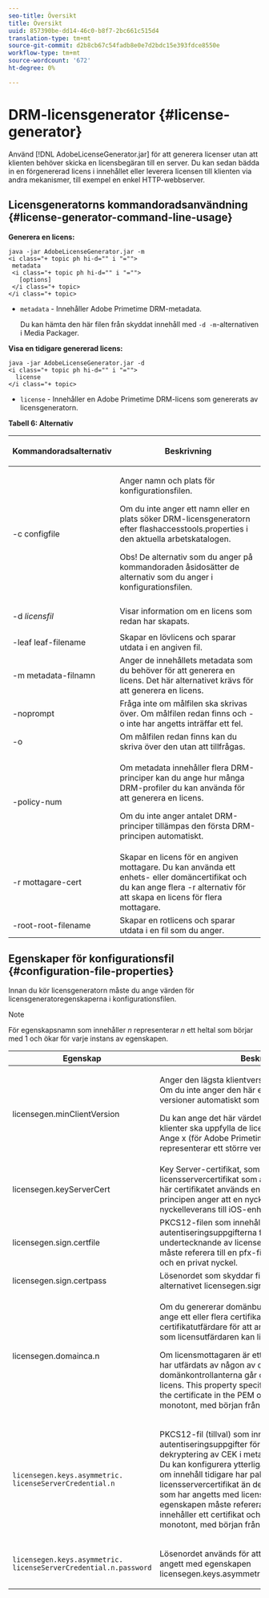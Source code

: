 ```yaml
---
seo-title: Översikt
title: Översikt
uuid: 857390be-dd14-46c0-b8f7-2bc661c515d4
translation-type: tm+mt
source-git-commit: d2b8cb67c54fadb8e0e7d2bdc15e393fdce8550e
workflow-type: tm+mt
source-wordcount: '672'
ht-degree: 0%

---
```



# DRM-licensgenerator {#license-generator}

Använd [!DNL AdobeLicenseGenerator.jar] för att generera licenser utan att klienten behöver skicka en licensbegäran till en server. Du kan sedan bädda in en förgenererad licens i innehållet eller leverera licensen till klienten via andra mekanismer, till exempel en enkel HTTP-webbserver.

## Licensgeneratorns kommandoradsanvändning {#license-generator-command-line-usage}

**Generera en licens:**

```
java -jar AdobeLicenseGenerator.jar -m 
<i class="+ topic ph hi-d="" i "="">
 metadata 
 <i class="+ topic ph hi-d="" i "="">
   [options]
 </i class="+ topic>
</i class="+ topic>
```

* `metadata` - Innehåller Adobe Primetime DRM-metadata.

   Du kan hämta den här filen från skyddat innehåll med `-d -m`-alternativen i Media Packager.

**Visa en tidigare genererad licens:**

```
java -jar AdobeLicenseGenerator.jar -d 
<i class="+ topic ph hi-d="" i "="">
  license
</i class="+ topic>
```

* `license` - Innehåller en Adobe Primetime DRM-licens som genererats av licensgeneratorn.

**Tabell 6: Alternativ**

<table frame="all" colsep="1" rowsep="1" class="+ topic/table adobe-d/table " id="table_skr_vry_n4">  
 <thead class="- topic/thead "> 
  <tr rowsep="1" class="- topic/row "> 
   <th colname="1" class="- topic/entry entry"> <p class="- topic/p ">Kommandoradsalternativ </p> </th> 
   <th colname="2" class="- topic/entry entry"> <p class="- topic/p ">Beskrivning </p> </th> 
  </tr> 
 </thead>
 <tbody class="- topic/tbody "> 
  <tr rowsep="1" class="- topic/row "> 
   <td colname="1" class="- topic/entry "><span class="+ topic/ph pr-d/codeph codeph">-c configfile</span> </td> 
   <td colname="2" class="- topic/entry "> <p class="- topic/p ">Anger namn och plats för konfigurationsfilen. </p> <p class="- topic/p ">Om du inte anger ett namn eller en plats söker DRM-licensgeneratorn efter <span class="filepath"> flashaccesstools.properties</span> i den aktuella arbetskatalogen. </p> <p>Obs!  De alternativ som du anger på kommandoraden åsidosätter de alternativ som du anger i konfigurationsfilen. </p> </td> 
  </tr> 
  <tr rowsep="1" class="- topic/row "> 
   <td colname="1" class="- topic/entry "> <p class="- topic/p ">-d <i class="+ topic/ph hi-d/i "><span class="+ topic/ph pr-d/codeph codeph"> licensfil</span></i> </p> </td> 
   <td colname="2" class="- topic/entry "> Visar information om en licens som redan har skapats. </td> 
  </tr> 
  <tr rowsep="1" class="- topic/row "> 
   <td colname="1" class="- topic/entry "><span class="+ topic/ph pr-d/codeph codeph">-leaf leaf-filename</span> </td> 
   <td colname="2" class="- topic/entry "> Skapar en lövlicens och sparar utdata i en angiven fil. </td> 
  </tr> 
  <tr rowsep="1" class="- topic/row "> 
   <td colname="1" class="- topic/entry "><span class="+ topic/ph pr-d/codeph codeph">-m metadata-filnamn</span> </td> 
   <td colname="2" class="- topic/entry "> Anger de innehållets metadata som du behöver för att generera en licens. Det här alternativet krävs för att generera en licens. </td> 
  </tr> 
  <tr rowsep="1" class="- topic/row "> 
   <td colname="1" class="- topic/entry "><span class="codeph"> -noprompt</span> </td> 
   <td colname="2" class="- topic/entry ">Fråga inte om målfilen ska skrivas över. Om målfilen redan finns och <span class="codeph"> -o</span> inte har angetts inträffar ett fel. </td> 
  </tr> 
  <tr rowsep="1" class="- topic/row "> 
   <td colname="1" class="- topic/entry "><span class="codeph"> -o</span> </td> 
   <td colname="2" class="- topic/entry "> Om målfilen redan finns kan du skriva över den utan att tillfrågas. </td> 
  </tr> 
  <tr rowsep="1" class="- topic/row "> 
   <td colname="1" class="- topic/entry "><span class="+ topic/ph pr-d/codeph codeph">-policy-num</span> </td> 
   <td colname="2" class="- topic/entry "> <p>Om metadata innehåller flera DRM-principer kan du ange hur många DRM-profiler du kan använda för att generera en licens. </p> <p>Om du inte anger antalet DRM-principer tillämpas den första DRM-principen automatiskt. </p> </td> 
  </tr> 
  <tr rowsep="1" class="- topic/row "> 
   <td colname="1" class="- topic/entry "><span class="+ topic/ph pr-d/codeph codeph">-r mottagare-cert</span> </td> 
   <td colname="2" class="- topic/entry ">Skapar en licens för en angiven mottagare. Du kan använda ett enhets- eller domäncertifikat och du kan ange flera <span class="+ topic/ph pr-d/codeph codeph"> -r </span>alternativ för att skapa en licens för flera mottagare. </td> 
  </tr> 
  <tr rowsep="0" class="- topic/row "> 
   <td colname="1" class="- topic/entry "><span class="+ topic/ph pr-d/codeph codeph">-root-root-filename</span> </td> 
   <td colname="2" class="- topic/entry "> Skapar en rotlicens och sparar utdata i en fil som du anger. </td> 
  </tr> 
 </tbody> 
</table>

## Egenskaper för konfigurationsfil {#configuration-file-properties}

Innan du kör licensgeneratorn måste du ange värden för licensgeneratoregenskaperna i konfigurationsfilen.

>[!NOTE]
>
>För egenskapsnamn som innehåller *n* representerar *n* ett heltal som börjar med 1 och ökar för varje instans av egenskapen.

<table frame="all" colsep="1" rowsep="1" class="+ topic/table adobe-d/table " id="table_qk1_rry_n4"> 
 <thead class="- topic/thead "> 
  <tr rowsep="1" class="- topic/row "> 
   <th colname="1" class="- topic/entry entry"> Egenskap </th> 
   <th colname="2" class="- topic/entry entry"> Beskrivning </th> 
  </tr> 
 </thead>
 <tbody class="- topic/tbody "> 
  <tr rowsep="1" class="- topic/row "> 
   <td colname="1" class="- topic/entry "><span class="+ topic/ph pr-d/codeph codeph"> licensegen.minClientVersion</span> </td> 
   <td colname="2" class="- topic/entry "> <p>Anger den lägsta klientversion som stöds för tillfället. Om du inte anger den här egenskapen stöds alla versioner automatiskt som standard. </p> <p>Du kan ange det här värdet för att styra hur äldre klienter ska uppfylla de licenskrav som de inte stöder. Ange <span class="codeph"> x</span> (för Adobe Primetime DRM x.0) där <span class="codeph"> x</span> representerar ett större versionsnummer. </p> </td> 
  </tr> 
  <tr rowsep="1" class="- topic/row "> 
   <td colname="1" class="- topic/entry "><span class="+ topic/ph pr-d/codeph codeph"> licensegen.keyServerCert</span> </td> 
   <td colname="2" class="- topic/entry "> Key Server-certifikat, som är ett Adobe-utfärdat licensservercertifikat som används av Key Server. Det här certifikatet används endast om metadata-/DRM-principen anger att en nyckelserver krävs för nyckelleverans till iOS-enheter. </td> 
  </tr> 
  <tr rowsep="1" class="- topic/row "> 
   <td colname="1" class="- topic/entry "><span class="+ topic/ph pr-d/codeph codeph"> licensegen.sign.certfile</span> </td> 
   <td colname="2" class="- topic/entry "> PKCS12-filen som innehåller autentiseringsuppgifterna för licensservern för undertecknande av licenser. Den här egenskapen måste referera till en pfx-fil som innehåller ett certifikat och en privat nyckel. </td> 
  </tr> 
  <tr rowsep="1" class="- topic/row "> 
   <td colname="1" class="- topic/entry "><span class="+ topic/ph pr-d/codeph codeph"> licensegen.sign.certpass</span> </td> 
   <td colname="2" class="- topic/entry ">Lösenordet som skyddar filen som du har angett med alternativet <span class="+ topic/ph pr-d/codeph codeph"> licensegen.sign.certfile</span>. </td> 
  </tr> 
  <tr rowsep="1" class="- topic/row "> 
   <td colname="1" class="- topic/entry "><span class="+ topic/ph pr-d/codeph codeph">licensegen.domainca.n</span> </td> 
   <td colname="2" class="- topic/entry "> <p>Om du genererar domänbundna licenser måste du ange ett eller flera certifikat för domän-certifikatutfärdare för att ange vilka domänmyndigheter som licensutfärdaren kan lita på. </p> <p>Om licensmottagaren är ett domäncertifikat som inte har utfärdats av någon av de angivna domänkontrollanterna går det inte att generera någon licens. This property specifies a <span class="filepath"> .cer</span> file that includes the certificate in the PEM or the DER format. <span class="codeph"></span> måste öka monotont, med början från 1. </p> </td> 
  </tr> 
  <tr rowsep="1" class="- topic/row "> 
   <td colname="1" class="- topic/entry "> 
    <code>licensegen.keys.asymmetric. licenseServerCredential.n</code>
   </td> 
   <td colname="2" class="- topic/entry "> <p class="- topic/p ">PKCS12-fil (tillval) som innehåller ytterligare autentiseringsuppgifter för licensservern för dekryptering av CEK i metadata och DRM-principen. Du kan konfigurera ytterligare autentiseringsuppgifter om innehåll tidigare har paketerats med ett annat licensservercertifikat än de autentiseringsuppgifter som har angetts med <span class="codeph"> licensgen.sign.certfile</span>. Den här egenskapen måste referera till en <span class="filepath"> .pfx</span>-fil som innehåller ett certifikat och en privat nyckel. <span class="codeph"></span> måste öka monotont, med början från 1. </p> </td> 
  </tr> 
  <tr rowsep="0" class="- topic/row "> 
   <td colname="1" class="- topic/entry "> 
    <code>licensegen.keys.asymmetric. licenseServerCredential.n.password</code>
   </td> 
   <td colname="2" class="- topic/entry "> <p>Lösenordet används för att skydda filen som du har angett med egenskapen<span class="+ topic/ph pr-d/codeph codeph"> licensegen.keys.asymmetric.licenseServerCredential.n</span>. </p> </td> 
  </tr> 
 </tbody> 
</table>